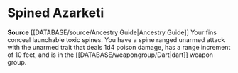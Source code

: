 ﻿---
id: '90'
name: Spined Azarketi
rarity: Common
rus_type_level: null
source: '[[DATABASE/source/Ancestry Guide|Ancestry Guide]]'
trait: null
type: Heritage

---
# Spined Azarketi

**Source** [[DATABASE/source/Ancestry Guide|Ancestry Guide]] 
Your fins conceal launchable toxic spines. You have a spine ranged unarmed attack with the unarmed trait that deals 1d4 poison damage, has a range increment of 10 feet, and is in the [[DATABASE/weapongroup/Dart|dart]] weapon group.